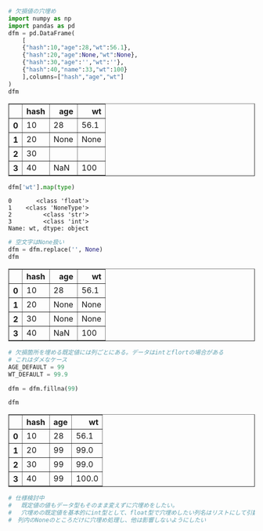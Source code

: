 

```python
# 欠損値の穴埋め
import numpy as np
import pandas as pd
dfm = pd.DataFrame(
    [
    {"hash":10,"age":28,"wt":56.1},
    {"hash":20,"age":None,"wt":None},
    {"hash":30,"age":'',"wt":''},
    {"hash":40,"name":33,"wt":100}
    ],columns=["hash","age","wt"]
)
dfm


```




<div>
<style scoped>
    .dataframe tbody tr th:only-of-type {
        vertical-align: middle;
    }

    .dataframe tbody tr th {
        vertical-align: top;
    }

    .dataframe thead th {
        text-align: right;
    }
</style>
<table border="1" class="dataframe">
  <thead>
    <tr style="text-align: right;">
      <th></th>
      <th>hash</th>
      <th>age</th>
      <th>wt</th>
    </tr>
  </thead>
  <tbody>
    <tr>
      <th>0</th>
      <td>10</td>
      <td>28</td>
      <td>56.1</td>
    </tr>
    <tr>
      <th>1</th>
      <td>20</td>
      <td>None</td>
      <td>None</td>
    </tr>
    <tr>
      <th>2</th>
      <td>30</td>
      <td></td>
      <td></td>
    </tr>
    <tr>
      <th>3</th>
      <td>40</td>
      <td>NaN</td>
      <td>100</td>
    </tr>
  </tbody>
</table>
</div>




```python
dfm['wt'].map(type)

```




    0       <class 'float'>
    1    <class 'NoneType'>
    2         <class 'str'>
    3         <class 'int'>
    Name: wt, dtype: object




```python
# 空文字はNone扱い
dfm = dfm.replace('', None)
dfm

```




<div>
<style scoped>
    .dataframe tbody tr th:only-of-type {
        vertical-align: middle;
    }

    .dataframe tbody tr th {
        vertical-align: top;
    }

    .dataframe thead th {
        text-align: right;
    }
</style>
<table border="1" class="dataframe">
  <thead>
    <tr style="text-align: right;">
      <th></th>
      <th>hash</th>
      <th>age</th>
      <th>wt</th>
    </tr>
  </thead>
  <tbody>
    <tr>
      <th>0</th>
      <td>10</td>
      <td>28</td>
      <td>56.1</td>
    </tr>
    <tr>
      <th>1</th>
      <td>20</td>
      <td>None</td>
      <td>None</td>
    </tr>
    <tr>
      <th>2</th>
      <td>30</td>
      <td>None</td>
      <td>None</td>
    </tr>
    <tr>
      <th>3</th>
      <td>40</td>
      <td>NaN</td>
      <td>100</td>
    </tr>
  </tbody>
</table>
</div>




```python
# 欠損箇所を埋める既定値には列ごとにある。データはintとflortの場合がある
# これはダメなケース
AGE_DEFAULT = 99
WT_DEFAULT = 99.9

dfm = dfm.fillna(99)

dfm
```




<div>
<style scoped>
    .dataframe tbody tr th:only-of-type {
        vertical-align: middle;
    }

    .dataframe tbody tr th {
        vertical-align: top;
    }

    .dataframe thead th {
        text-align: right;
    }
</style>
<table border="1" class="dataframe">
  <thead>
    <tr style="text-align: right;">
      <th></th>
      <th>hash</th>
      <th>age</th>
      <th>wt</th>
    </tr>
  </thead>
  <tbody>
    <tr>
      <th>0</th>
      <td>10</td>
      <td>28</td>
      <td>56.1</td>
    </tr>
    <tr>
      <th>1</th>
      <td>20</td>
      <td>99</td>
      <td>99.0</td>
    </tr>
    <tr>
      <th>2</th>
      <td>30</td>
      <td>99</td>
      <td>99.0</td>
    </tr>
    <tr>
      <th>3</th>
      <td>40</td>
      <td>99</td>
      <td>100.0</td>
    </tr>
  </tbody>
</table>
</div>




```python
# 仕様検討中
# 　既定値の値もデータ型もそのまま変えずに穴埋めをしたい。
# 　穴埋めの既定値を基本的にint型として、float型で穴埋めしたい列名はリストにして引数で指定する
#　列内のNoneのところだけに穴埋め処理し、他は影響しないようにしたい

```
